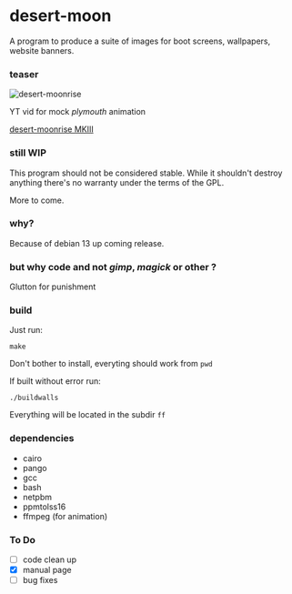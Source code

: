 # desert-moon
A program to produce a suite of images for boot screens, wallpapers, website banners.

### teaser

![desert-moonrise](https://01micko.github.io/artwork/desert-moonriseFHD.png)

YT vid for mock *plymouth* animation

[desert-moonrise MKIII](https://youtu.be/llRHfF6z-qM)

### still WIP

This program should not be considered stable. While it shouldn't destroy anything
there's no warranty under the terms of the GPL.

More to come.

### why?

Because of debian 13 up coming release.

### but why code and not *gimp*, *magick* or other ?

Glutton for punishment

### build

Just run:

```
make
```

Don't bother to install, everyting should work from `pwd`

If built without error run:

```
./buildwalls
```

Everything will be located in the subdir `ff`

### dependencies

 - cairo
 - pango
 - gcc
 - bash
 - netpbm
 - ppmtolss16
 - ffmpeg (for animation)

### To Do

 - [ ] code clean up
 - [x] manual page
 - [ ] bug fixes
